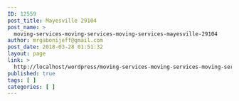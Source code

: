 ```yaml
---
ID: 12559
post_title: Mayesville 29104
post_name: >
  moving-services-moving-services-moving-services-mayesville-29104
author: mrgabonijeff@gmail.com
post_date: 2018-03-28 01:51:32
layout: page
link: >
  http://localhost/wordpress/moving-services-moving-services-moving-services-mayesville-29104/
published: true
tags: [ ]
categories: [ ]
---
```

